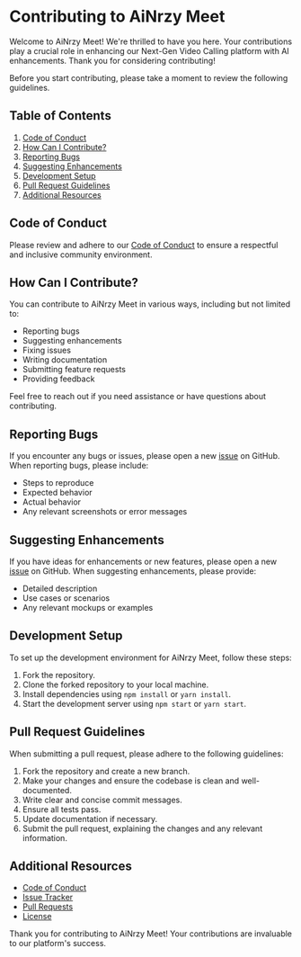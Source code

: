 # Contributing to AiNrzy Meet

Welcome to AiNrzy Meet! We're thrilled to have you here. Your contributions play a crucial role in enhancing our Next-Gen Video Calling platform with AI enhancements. Thank you for considering contributing!

Before you start contributing, please take a moment to review the following guidelines.

## Table of Contents

1. [Code of Conduct](#code-of-conduct)
2. [How Can I Contribute?](#how-can-i-contribute)
3. [Reporting Bugs](#reporting-bugs)
4. [Suggesting Enhancements](#suggesting-enhancements)
5. [Development Setup](#development-setup)
6. [Pull Request Guidelines](#pull-request-guidelines)
7. [Additional Resources](#additional-resources)

## Code of Conduct

Please review and adhere to our [Code of Conduct](CODE_OF_CONDUCT.md) to ensure a respectful and inclusive community environment.

## How Can I Contribute?

You can contribute to AiNrzy Meet in various ways, including but not limited to:

- Reporting bugs
- Suggesting enhancements
- Fixing issues
- Writing documentation
- Submitting feature requests
- Providing feedback

Feel free to reach out if you need assistance or have questions about contributing.

## Reporting Bugs

If you encounter any bugs or issues, please open a new [issue](../../issues) on GitHub. When reporting bugs, please include:

- Steps to reproduce
- Expected behavior
- Actual behavior
- Any relevant screenshots or error messages

## Suggesting Enhancements

If you have ideas for enhancements or new features, please open a new [issue](../../issues) on GitHub. When suggesting enhancements, please provide:

- Detailed description
- Use cases or scenarios
- Any relevant mockups or examples

## Development Setup

To set up the development environment for AiNrzy Meet, follow these steps:

1. Fork the repository.
2. Clone the forked repository to your local machine.
3. Install dependencies using `npm install` or `yarn install`.
4. Start the development server using `npm start` or `yarn start`.

## Pull Request Guidelines

When submitting a pull request, please adhere to the following guidelines:

1. Fork the repository and create a new branch.
2. Make your changes and ensure the codebase is clean and well-documented.
3. Write clear and concise commit messages.
4. Ensure all tests pass.
5. Update documentation if necessary.
6. Submit the pull request, explaining the changes and any relevant information.

## Additional Resources

- [Code of Conduct](CODE_OF_CONDUCT.md)
- [Issue Tracker](../../issues)
- [Pull Requests](../../pulls)
- [License](LICENSE.md)

Thank you for contributing to AiNrzy Meet! Your contributions are invaluable to our platform's success.